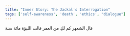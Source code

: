 ```yaml
---
title: "Inner Story: The Jackal's Interrogation"
tags: ['self-awareness', 'death', 'ethics', "dialogue"]
---
```


 قال الشعهر كم لكِ من العمر قالت اللبؤة مائة سنة
